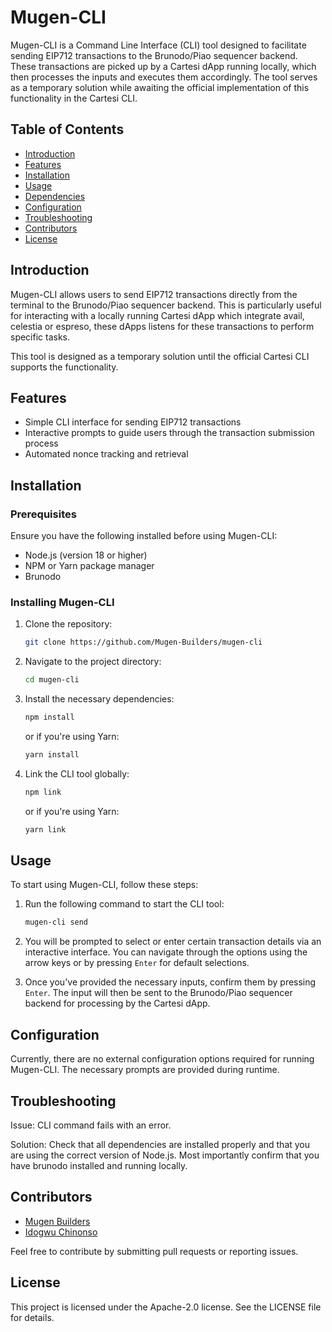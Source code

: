 # Mugen-CLI

Mugen-CLI is a Command Line Interface (CLI) tool designed to facilitate sending EIP712 transactions to the Brunodo/Piao sequencer backend. These transactions are picked up by a Cartesi dApp running locally, which then processes the inputs and executes them accordingly. The tool serves as a temporary solution while awaiting the official implementation of this functionality in the Cartesi CLI.

## Table of Contents

- [Introduction](#introduction)
- [Features](#features)
- [Installation](#installation)
- [Usage](#usage)
- [Dependencies](#dependencies)
- [Configuration](#configuration)
- [Troubleshooting](#troubleshooting)
- [Contributors](#contributors)
- [License](#license)

## Introduction

Mugen-CLI allows users to send EIP712 transactions directly from the terminal to the Brunodo/Piao sequencer backend. This is particularly useful for interacting with a locally running Cartesi dApp which integrate avail, celestia or espreso, these dApps listens for these transactions to perform specific tasks.

This tool is designed as a temporary solution until the official Cartesi CLI supports the functionality.

## Features

- Simple CLI interface for sending EIP712 transactions
- Interactive prompts to guide users through the transaction submission process
- Automated nonce tracking and retrieval

## Installation

### Prerequisites

Ensure you have the following installed before using Mugen-CLI:

- Node.js (version 18 or higher)
- NPM or Yarn package manager
- Brunodo

### Installing Mugen-CLI

1. Clone the repository:

   ```bash
   git clone https://github.com/Mugen-Builders/mugen-cli
   ```

2. Navigate to the project directory:

   ```bash
   cd mugen-cli
   ```

3. Install the necessary dependencies:

   ```bash
   npm install
   ```

   or if you're using Yarn:

   ```bash
   yarn install
   ```

4. Link the CLI tool globally:

   ```bash
   npm link
   ```

   or if you're using Yarn:

   ```bash
   yarn link
   ```

## Usage

To start using Mugen-CLI, follow these steps:

1. Run the following command to start the CLI tool:

   ```bash
   mugen-cli send
   ```

2. You will be prompted to select or enter certain transaction details via an interactive interface. You can navigate through the options using the arrow keys or by pressing `Enter` for default selections.

3. Once you've provided the necessary inputs, confirm them by pressing `Enter`. The input will then be sent to the Brunodo/Piao sequencer backend for processing by the Cartesi dApp.

## Configuration

Currently, there are no external configuration options required for running Mugen-CLI. The necessary prompts are provided during runtime.

## Troubleshooting

Issue: CLI command fails with an error.

Solution: Check that all dependencies are installed properly and that you are using the correct version of Node.js. Most importantly confirm that you have brunodo installed and running locally.

## Contributors

- [Mugen Builders](https://github.com/Mugen-Builders)
- [Idogwu Chinonso](https://github.com/Nonnyjoe)

Feel free to contribute by submitting pull requests or reporting issues.

## License

This project is licensed under the Apache-2.0 license. See the LICENSE file for details.
